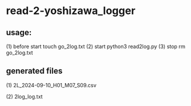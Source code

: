 # read-2-yoshizawa_logger

## usage:

(1) before start 
    touch go_2log.txt
(2) start
    python3 read2log.py
(3) stop
    rm go_2log.txt
    
## generated files

(1) 2L_2024-09-10_H01_M07_S09.csv

(2) 2log_log.txt
